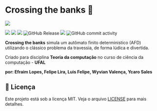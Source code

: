 # Crossing the banks 🌱
![](https://github.com/LiraCode/crossingTheBank/blob/master/public/images/window.png?raw=true)

![](https://img.shields.io/github/stars/LiraCode/crossingTheBank) ![](https://img.shields.io/github/forks/LiraCode/crossingTheBank) ![](https://img.shields.io/github/tag/LiraCode/crossingTheBank) ![GitHub Release](https://img.shields.io/github/v/release/LiraCode/crossingTheBank) ![](https://img.shields.io/github/issues/LiraCode/crossingTheBank) ![GitHub commit activity](https://img.shields.io/github/commit-activity/y/LiraCode/crossingTheBank)


**Crossing the banks** simula um autômato finito deterministico (AFD) utilizando o clássico problema da travessia, de forma lúdica e divertida.

Criado para disciplina **Teoria da computação** no curso de ciência da computação - **UFAL**

**por: Efraim Lopes, Felipe Lira, Luis Felipe, Wyvian Valença, Ycaro Sales**


## 📝 Licença

Este projeto está sob a licença MIT. Veja o arquivo [LICENSE](LICENSE) para mais detalhes.

